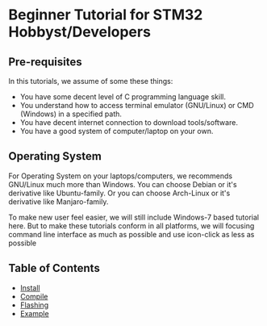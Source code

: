 # Beginner Tutorial for STM32 Hobbyst/Developers

## Pre-requisites

In this tutorials, we assume of some these things:
- You have some decent level of C programming language skill.
- You understand how to access terminal emulator (GNU/Linux) or CMD (Windows) in a specified path.
- You have decent internet connection to download tools/software.
- You have a good system of computer/laptop on your own.

## Operating System

For Operating System on your laptops/computers, we recommends GNU/Linux much more than Windows.
You can choose Debian or it's derivative like Ubuntu-family.
Or you can choose Arch-Linux or it's derivative like Manjaro-family.

To make new user feel easier, we will still include Windows-7 based tutorial here.
But to make these tutorials conform in all platforms, we will focusing command line interface as much as possible and use icon-click as less as possible

## Table of Contents
- [Install](https://github.com/mekatronik-achmadi/md_tutorial/blob/master/electronic/tutorials/stm32_install.md)
- [Compile](https://github.com/mekatronik-achmadi/md_tutorial/blob/master/electronic/tutorials/stm32_compile.md)
- [Flashing](https://github.com/mekatronik-achmadi/md_tutorial/blob/master/electronic/tutorials/stm32_flashing.md)
- [Example](https://github.com/mekatronik-achmadi/md_tutorial/blob/master/electronic/tutorials/stm32_example.md)
